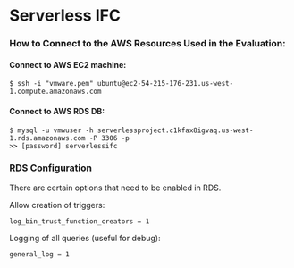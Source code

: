 # Serverless IFC


### How to Connect to the AWS Resources Used in the Evaluation:

#### Connect to AWS EC2 machine:

    $ ssh -i "vmware.pem" ubuntu@ec2-54-215-176-231.us-west-1.compute.amazonaws.com

#### Connect to AWS RDS DB:

    $ mysql -u vmwuser -h serverlessproject.c1kfax8igvaq.us-west-1.rds.amazonaws.com -P 3306 -p
    >> [password] serverlessifc


### RDS Configuration
There are certain options that need to be enabled in RDS.

Allow creation of triggers:

    log_bin_trust_function_creators = 1

Logging of all queries (useful for debug):

    general_log = 1

    